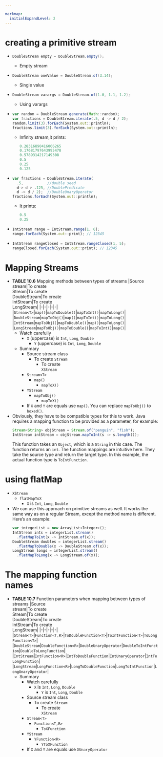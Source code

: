 ```yaml
---

markmap:
  initialExpandLevel: 2
---
```

# **creating a primitive stream**
- ```java
  DoubleStream empty = DoubleStream.empty();
  ```
  -  Empty stream
- ```java
  DoubleStream oneValue = DoubleStream.of(3.14);
  ```
  -  Single value
- ```java
  DoubleStream varargs = DoubleStream.of(1.0, 1.1, 1.2);
  ```
  - Using varargs 
- ```js
  var random = DoubleStream.generate(Math::random);
  var fractions = DoubleStream.iterate(.5, d -> d / 2);
  random.limit(3).forEach(System.out::println);
  fractions.limit(3).forEach(System.out::println);
  ```
  - Infinity stream,it prints:
    ```js
    0.28316890416066265
    0.17681797643995478
    0.5789314217149308
    0.5
    0.25
    0.125
    ```
- ```js
  var fractions = DoubleStream.iterate(
    .5,           //double seed
    d-> d > .125, //DoublePredicate
    d -> d / 2);  //DoubleUnaryOperator
  fractions.forEach(System.out::println);
  ```
  - It prints:
    ```js
    0.5
    0.25
    ```
- ```js
  IntStream range = IntStream.range(1, 6);
  range.forEach(System.out::print); // 12345
  ```
- ```js
  IntStream rangeClosed = IntStream.rangeClosed(1, 5);
  rangeClosed.forEach(System.out::print); // 12345
  ```
# **Mapping Streams**
- **TABLE 10.6** Mapping methods between types of streams
  |Source<br/>stream|To create<br/>Stream|To create <br/>DoubleStream|To create<br/>IntStream|To create<br/>LongStream|
  |-|-|-|-|-|
  |`Stream<T>`|`map()`|`mapToDouble()`|`mapToInt()`|`mapToLong()`|
  |`DoubleStream`|`mapToObj()`|`map()`|`mapToInt()`|`mapToLong()`|
  |`IntStream`|`mapToObj()`|`mapToDouble()`|`map()`|`mapToLong()`|
  |`LongStream`|`mapToObj()`|`mapToDouble()`|`mapToInt()`|`map()`|
  - Watch carefully
    - `X` (uppercase) is `Int`, `Long`, `Double`
      - `Y` (uppercase) is `Int`, `Long`, `Double`
  - Summary
    - Source stream 
      class
      - To create
       `Stream`
        - To create  
        `XStream`
    - `Stream<T>`   
      - `map()`
        - `mapToX()`
    - `YStream`   
      - `mapToObj()`       
        - `mapToX()`  
    - If `X` and `Y` are equals use `map()`. You can replace `mapToObj()` to `boxed()`.
- Obviously, they have to be compatible types for this to work. Java requires a
mapping function to be provided as a parameter, for example:
  ```js
  Stream<String> objStream = Stream.of("penguin", "fish");
  IntStream intStream = objStream.mapToInt(s -> s.length());
  ```
  This function takes an `Object`, which is a `String` in this case. The function
  returns an `int`. The function mappings are intuitive here. They take the source
  type and return the target type. In this example, the actual function type is
  `ToIntFunction`.
# **using flatMap**
- `XStream`
  - `flatMapToX`
    - `X` is `Int`, `Long`, `Double`
- We can use this approach on primitive streams as well. It works the same
way as on a regular Stream, except the method name is different. Here’s an
example:
  ```js
  var integerList = new ArrayList<Integer>();
  IntStream ints = integerList.stream()
    .flatMapToInt(x -> IntStream.of(x));
  DoubleStream doubles = integerList.stream()
    .flatMapToDouble(x -> DoubleStream.of(x));
  LongStream longs = integerList.stream()
    .flatMapToLong(x -> LongStream.of(x));
  ```
# **The mapping function<br/>names**
- **TABLE 10.7** Function parameters when mapping between types of streams
  |Source<br/>stream|To create<br/>Stream|To create<br/>DoubleStream|To create<br/>IntStream|To create<br/>LongStream|
  |-|-|-|-|-|
  |`Stream<T>`|`Function<T,R>`|`ToDoubleFunction<T>`|`ToIntFunction<T>`|`ToLongFunction<T>`|
  |`DoubleStream`|`DoubleFunction<R>`|`DoubleUnaryOperator`|`DoubleToIntFunction`|`DoubleToLongFunction`|
  |`IntStream`|`IntFunction<R>`|`IntToDoubleFunction`|`IntUnaryOperator`|`IntToLongFunction`|
  |`LongStream`|`LongFunction<R>`|`LongToDoubleFunction`|`LongToIntFunction`|`LongUnaryOperator`|
  - Summary
    - Watch carefully
      - `X`  is `Int`, `Long`, `Double`
        - `Y`  is `Int`, `Long`, `Double`
    - Source stream 
      class
      - To create 
      `Stream`
        - To create  
        `XStream`
    - `Stream<T>`   
      - `Function<T,R>`
        - `ToXFunction`
    - `YStream`       
      - `YFunction<R>`   
        - `YToXFunction`
    - If `X` and `Y` are equals use `XUnaryOperator`